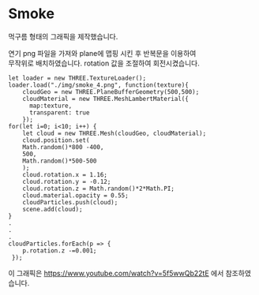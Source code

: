 # Smoke

먹구름 형태의 그래픽을 제작했습니다.   

연기 png 파일을 가져와 plane에 맵핑 시킨 후 반복문을 이용하여   
무작위로 배치하였습니다. rotation 값을 조절하여 회전시켰습니다.   

    let loader = new THREE.TextureLoader();
    loader.load("./img/smoke_4.png", function(texture){
        cloudGeo = new THREE.PlaneBufferGeometry(500,500);
        cloudMaterial = new THREE.MeshLambertMaterial({
          map:texture,
          transparent: true
        });
    for(let i=0; i<10; i++) {
        let cloud = new THREE.Mesh(cloudGeo, cloudMaterial);
        cloud.position.set(
        Math.random()*800 -400,
        500,
        Math.random()*500-500
        );
        cloud.rotation.x = 1.16;
        cloud.rotation.y = -0.12;
        cloud.rotation.z = Math.random()*2*Math.PI;
        cloud.material.opacity = 0.55;
        cloudParticles.push(cloud);
        scene.add(cloud);
    }
    .
    .
    .
    cloudParticles.forEach(p => {
        p.rotation.z -=0.001;
     });


이 그래픽은 https://www.youtube.com/watch?v=5f5wwQb22tE 에서 참조하였습니다.